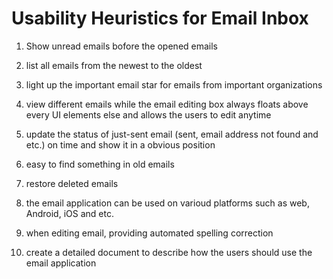 # Usability Heuristics for Email Inbox

1. Show unread emails bofore the opened emails

2. list all emails from the newest to the oldest

3. light up the important email star for emails from important organizations

4. view different emails while the email editing box always floats above every UI elements else and allows the users to edit anytime

5. update the status of just-sent email (sent, email address not found and etc.) on time and show it in a obvious position

6. easy to find something in old emails

7. restore deleted emails

8. the email application can be used on varioud platforms such as web, Android, iOS and etc.

9. when editing email, providing automated spelling correction

10. create a detailed document to describe how the users should use the email application
